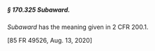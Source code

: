 ##### § 170.325 Subaward. #####

*Subaward* has the meaning given in 2 CFR 200.1.

[85 FR 49526, Aug. 13, 2020]
